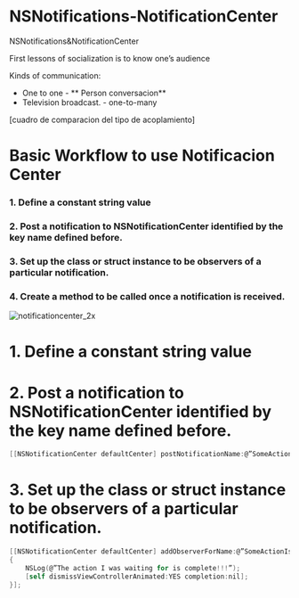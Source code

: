 # NSNotifications-NotificationCenter
NSNotifications&amp;NotificationCenter

First lessons of socialization is to know one’s audience

Kinds of communication:

- One to one - ** Person conversacion**
- Television broadcast. - one-to-many

[cuadro de comparacion del tipo de acoplamiento]

# Basic Workflow to use Notificacion Center

### 1. Define a constant string value
### 2. Post a notification to NSNotificationCenter identified by the key name defined before.
### 3. Set up the class or struct instance to be observers of a particular notification.
### 4. Create a method to be called once a notification is received.

![notificationcenter_2x](https://user-images.githubusercontent.com/24994818/60770616-86e7e000-a0a2-11e9-8287-de8a9953b1ec.png)

# 1. Define a constant string value

# 2. Post a notification to NSNotificationCenter identified by the key name defined before.

``` objective-c
[[NSNotificationCenter defaultCenter] postNotificationName:@”SomeActionIsComplete” object:nil userInfo:nil];
```

# 3. Set up the class or struct instance to be observers of a particular notification.

``` objective-c
[[NSNotificationCenter defaultCenter] addObserverForName:@”SomeActionIsComplete” object:nil queue:nil usingBlock:^(NSNotification *note)
{
    NSLog(@”The action I was waiting for is complete!!!”);
    [self dismissViewControllerAnimated:YES completion:nil];
}];
```


 


